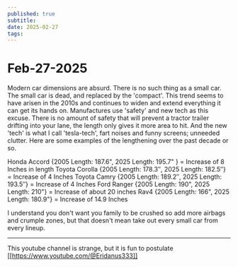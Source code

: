 ```yaml
---
published: true
subtitle: 
date: 2025-02-27
tags: 
---
```


# Feb-27-2025

Modern car dimensions are absurd. There is no such thing as a small car. The small car is dead, and replaced by the 'compact'. This trend seems to have arisen in the 2010s and continues to widen and extend everything it can get its hands on. Manufactures use 'safety' and new tech as this excuse. There is no amount of safety that will prevent a tractor trailer drifting into your lane, the length only gives it more area to hit. And the new 'tech' is what I call 'tesla-tech', fart noises and funny screens; unneeded clutter. Here are some examples of the lengthening over the past decade or so.

Honda Accord {2005 Length: 187.6", 2025 Length: 195.7" } = Increase of 8 Inches in length
Toyota Corolla {2005 Length: 178.3″, 2025 Length: 182.5″} = Increase of 4 Inches
Toyota Camry {2005 Length: 189.2″, 2025 Length: 193.5″} = Increase of 4 Inches
Ford Ranger {2005 Length: 190", 2025 Length: 210"} = Increase of about 20 inches
Rav4 {2005 Length: 166", 2025 Length: 180.9"} = Increase of 14.9 Inches


I understand you don't want you family to be crushed so add more airbags and crumple zones, but that doesn't mean take out every small car from every lineup.

---

This youtube channel is strange, but it is fun to postulate [[https://www.youtube.com/@Eridanus333]]



